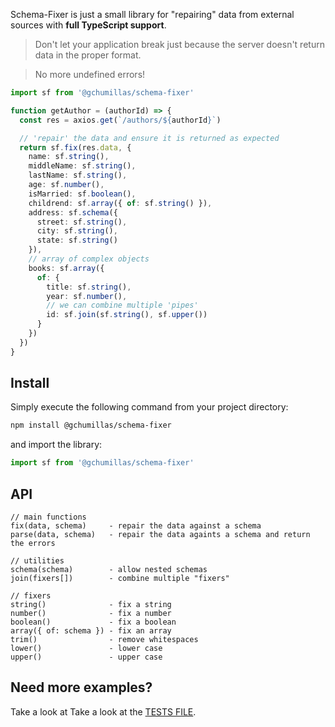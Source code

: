 Schema-Fixer is just a small library for "repairing" data from external sources with **full TypeScript support**.

> Don't let your application break just because the server doesn't return data in the proper format.

> No more undefined errors!

```ts
import sf from '@gchumillas/schema-fixer'

function getAuthor = (authorId) => {
  const res = axios.get(`/authors/${authorId}`)

  // 'repair' the data and ensure it is returned as expected
  return sf.fix(res.data, {
    name: sf.string(),
    middleName: sf.string(),
    lastName: sf.string(),
    age: sf.number(),
    isMarried: sf.boolean(),
    childrend: sf.array({ of: sf.string() }),
    address: sf.schema({
      street: sf.string(),
      city: sf.string(),
      state: sf.string()
    }),
    // array of complex objects
    books: sf.array({
      of: {
        title: sf.string(),
        year: sf.number(),
        // we can combine multiple 'pipes'
        id: sf.join(sf.string(), sf.upper())
      }
    })
  })
}
```

## Install

Simply execute the following command from your project directory:

```bash
npm install @gchumillas/schema-fixer
```

and import the library:

```js
import sf from '@gchumillas/schema-fixer'
```

## API

```
// main functions
fix(data, schema)     - repair the data against a schema
parse(data, schema)   - repair the data againts a schema and return the errors

// utilities
schema(schema)        - allow nested schemas
join(fixers[])        - combine multiple "fixers"

// fixers
string()              - fix a string
number()              - fix a number
boolean()             - fix a boolean
array({ of: schema }) - fix an array
trim()                - remove whitespaces
lower()               - lower case
upper()               - upper case
```

## Need more examples?

Take a look at Take a look at the [TESTS FILE](./src/index.test.js).